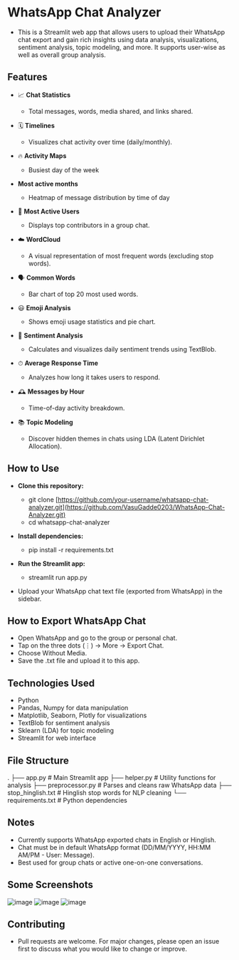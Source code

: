 # WhatsApp Chat Analyzer
- This is a Streamlit web app that allows users to upload their WhatsApp chat export and gain rich insights using data analysis, visualizations, sentiment analysis, topic modeling, and more. It supports user-wise as well as overall group analysis.

## Features
- 📈 **Chat Statistics**
  - Total messages, words, media shared, and links shared.

- 🗓 **Timelines**
  - Visualizes chat activity over time (daily/monthly).

- 🔥 **Activity Maps**
  - Busiest day of the week

- **Most active months**
  - Heatmap of message distribution by time of day

- 👥 **Most Active Users**
  - Displays top contributors in a group chat.

- ☁️ **WordCloud**
  - A visual representation of most frequent words (excluding stop words).

- 🗣️ **Common Words**
  - Bar chart of top 20 most used words.

- 😃 **Emoji Analysis**
  - Shows emoji usage statistics and pie chart.

- 🧠 **Sentiment Analysis**
  - Calculates and visualizes daily sentiment trends using TextBlob.

- ⏱ **Average Response Time**
  - Analyzes how long it takes users to respond.

- 🕰️ **Messages by Hour**
  - Time-of-day activity breakdown.

- 📚 **Topic Modeling**
  - Discover hidden themes in chats using LDA (Latent Dirichlet Allocation).

## How to Use
- **Clone this repository:**
  - git clone [https://github.com/your-username/whatsapp-chat-analyzer.git](https://github.com/VasuGadde0203/WhatsApp-Chat-Analyzer.git)
  - cd whatsapp-chat-analyzer

- **Install dependencies:**
  - pip install -r requirements.txt

- **Run the Streamlit app:**
  - streamlit run app.py

- Upload your WhatsApp chat text file (exported from WhatsApp) in the sidebar.

## How to Export WhatsApp Chat
- Open WhatsApp and go to the group or personal chat.
- Tap on the three dots (⋮) → More → Export Chat.
- Choose Without Media.
- Save the .txt file and upload it to this app.

## Technologies Used
- Python
- Pandas, Numpy for data manipulation
- Matplotlib, Seaborn, Plotly for visualizations
- TextBlob for sentiment analysis
- Sklearn (LDA) for topic modeling
- Streamlit for web interface

## File Structure
.
├── app.py               # Main Streamlit app
├── helper.py            # Utility functions for analysis
├── preprocessor.py      # Parses and cleans raw WhatsApp data
├── stop_hinglish.txt    # Hinglish stop words for NLP cleaning
└── requirements.txt     # Python dependencies

## Notes
- Currently supports WhatsApp exported chats in English or Hinglish.
- Chat must be in default WhatsApp format (DD/MM/YYYY, HH:MM AM/PM - User: Message).
- Best used for group chats or active one-on-one conversations.

## Some Screenshots 
![image](https://github.com/user-attachments/assets/bb184d49-4d8d-491c-9183-6e5400e5cdfe)
![image](https://github.com/user-attachments/assets/828dcec1-8db6-4f15-ba58-915c53a626e0)
![image](https://github.com/user-attachments/assets/915fc321-3fd0-496f-a430-1e972e8aab57)

## Contributing
- Pull requests are welcome. For major changes, please open an issue first to discuss what you would like to change or improve.

